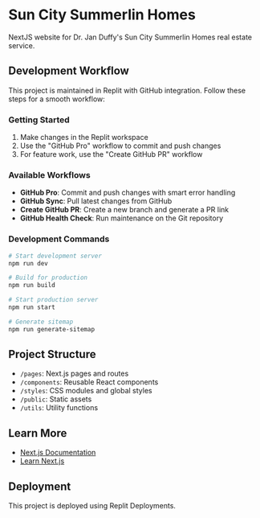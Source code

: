 
# Sun City Summerlin Homes

NextJS website for Dr. Jan Duffy's Sun City Summerlin Homes real estate service.

## Development Workflow

This project is maintained in Replit with GitHub integration. Follow these steps for a smooth workflow:

### Getting Started

1. Make changes in the Replit workspace
2. Use the "GitHub Pro" workflow to commit and push changes
3. For feature work, use the "Create GitHub PR" workflow

### Available Workflows

- **GitHub Pro**: Commit and push changes with smart error handling
- **GitHub Sync**: Pull latest changes from GitHub
- **Create GitHub PR**: Create a new branch and generate a PR link
- **GitHub Health Check**: Run maintenance on the Git repository

### Development Commands

```bash
# Start development server
npm run dev

# Build for production
npm run build

# Start production server
npm run start

# Generate sitemap
npm run generate-sitemap
```

## Project Structure

- `/pages`: Next.js pages and routes
- `/components`: Reusable React components
- `/styles`: CSS modules and global styles
- `/public`: Static assets
- `/utils`: Utility functions

## Learn More

- [Next.js Documentation](https://nextjs.org/docs)
- [Learn Next.js](https://nextjs.org/learn)

## Deployment

This project is deployed using Replit Deployments.
